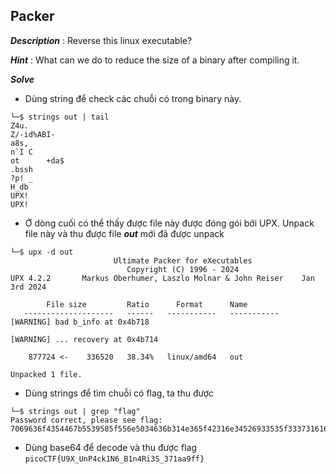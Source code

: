 ## Packer
***Description*** : Reverse this linux executable?

***Hint*** : What can we do to reduce the size of a binary after compiling it.

***Solve*** 

* Dùng string để check các chuỗi có trong binary này.
```shell
└─$ strings out | tail
Z4u.
Z/-id%ABI-
a8s,
n`I C
ot      +da$
.bssh
?p! _
H_db
UPX!
UPX!
```
* Ở dòng cuối có thể thấy được file này được đóng gói bởi UPX. Unpack file này và thu được file ***out*** mới đã được unpack
```shell
└─$ upx -d out
                       Ultimate Packer for eXecutables
                          Copyright (C) 1996 - 2024
UPX 4.2.2       Markus Oberhumer, Laszlo Molnar & John Reiser    Jan 3rd 2024

        File size         Ratio      Format      Name
   --------------------   ------   -----------   -----------
[WARNING] bad b_info at 0x4b718

[WARNING] ... recovery at 0x4b714

    877724 <-    336520   38.34%   linux/amd64   out

Unpacked 1 file.
```
* Dùng strings để tìm chuỗi có flag, ta thu được 
```shell
└─$ strings out | grep "flag"
Password correct, please see flag: 7069636f4354467b5539585f556e5034636b314e365f42316e34526933535f33373161613966667d
```
* Dùng base64 để decode và thu được flag
`picoCTF{U9X_UnP4ck1N6_B1n4Ri3S_371aa9ff}`
